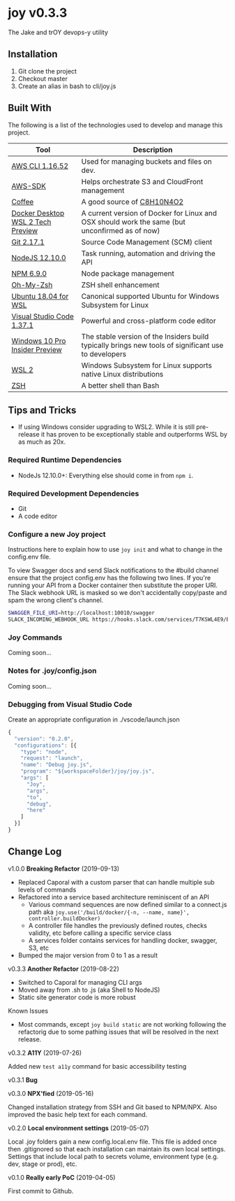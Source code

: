 # joy v0.3.3

The Jake and trOY devops-y utility

## Installation

1. Git clone the project
2. Checkout master
3. Create an alias in bash to cli/joy.js

## Built With

The following is a list of the technologies used to develop and manage this project.

| Tool                                                                                                              | Description                                                                                          |
| ----------------------------------------------------------------------------------------------------------------- | ---------------------------------------------------------------------------------------------------- |
| [AWS CLI 1.16.52](https://aws.amazon.com/cli/)                                                                    | Used for managing buckets and files on dev.                                                          |
| [AWS-SDK](https://aws.amazon.com/sdk-for-node-js/)                                                                | Helps orchestrate S3 and CloudFront management                                                       |
| [Coffee](https://en.wikipedia.org/wiki/Coffee)                                                                    | A good source of [C8H10N4O2](https://pubchem.ncbi.nlm.nih.gov/compound/caffeine)                     |
| [Docker Desktop WSL 2 Tech Preview](https://docs.docker.com/docker-for-windows/wsl-tech-preview/)                 | A current version of Docker for Linux and OSX should work the same (but unconfirmed as of now)       |
| [Git 2.17.1](https://git-scm.com/)                                                                                | Source Code Management (SCM) client                                                                  |
| [NodeJS 12.10.0](https://nodejs.org/en/)                                                                          | Task running, automation and driving the API                                                         |
| [NPM 6.9.0](https://www.npmjs.com/package/npm)                                                                    | Node package management                                                                              |
| [Oh-My-Zsh](https://github.com/robbyrussell/oh-my-zsh)                                                            | ZSH shell enhancement                                                                                |
| [Ubuntu 18.04 for WSL](https://www.microsoft.com/en-ca/p/ubuntu/9nblggh4msv6?activetab=pivot:overviewtab)         | Canonical supported Ubuntu for Windows Subsystem for Linux                                           |
| [Visual Studio Code 1.37.1](https://code.visualstudio.com/)                                                       | Powerful and cross-platform code editor                                                              |
| [Windows 10 Pro Insider Preview](https://www.microsoft.com/en-us/software-download/windowsinsiderpreviewadvanced) | The stable version of the Insiders build typically brings new tools of significant use to developers |
| [WSL 2](https://devblogs.microsoft.com/commandline/wsl-2-is-now-available-in-windows-insiders/)                   | Windows Subsystem for Linux supports native Linux distributions                                      |
| [ZSH](https://www.zsh.org/)                                                                                       | A better shell than Bash                                                                             |

## Tips and Tricks

- If using Windows consider upgrading to WSL2. While it is still pre-release it has proven to be exceptionally stable and outperforms WSL by as much as 20x.

### Required Runtime Dependencies

- NodeJs 12.10.0+: Everything else should come in from `npm i`.

### Required Development Dependencies

- Git
- A code editor


### Configure a new Joy project

Instructions here to explain how to use `joy init` and what to change in the config.env file.

To view Swagger docs and send Slack notifications to the #build channel ensure that the project config.env has the following two lines. If you're running your API from a Docker container then substitute the proper URI. The Slack webhook URL is masked so we don't accidentally copy/paste and spam the wrong client's channel.

```bash
SWAGGER_FILE_URI=http://localhost:10010/swagger
SLACK_INCOMING_WEBHOOK_URL https://hooks.slack.com/services/T7KSWL4E9/BGL0HSVB2/************************
```

### Joy Commands

Coming soon...

### Notes for .joy/config.json

Coming soon...

### Debugging from Visual Studio Code

Create an appropriate configuration in ./vscode/launch.json

``` javascript
{
  "version": "0.2.0",
  "configurations": [{
    "type": "node",
    "request": "launch",
    "name": "Debug joy.js",
    "program": "${workspaceFolder}/joy/joy.js",
    "args": [
      "Joy",
      "args",
      "to",
      "debug",
      "here"
    ]
  }]
}
```

## Change Log

v1.0.0 **Breaking Refactor** (2019-09-13)

- Replaced Caporal with a custom parser that can handle multiple sub levels of commands
- Refactored into a service based architecture reminiscent of an API
  - Various command sequences are now defined similar to a connect.js path aka `joy.use('/build/docker/{-n, --name, name}', controller.buildDocker)`
  - A controller file handles the previously defined routes, checks validity, etc before calling a specific service class
  - A services folder contains services for handling docker, swagger, S3, etc
- Bumped the major version from 0 to 1 as a result

v0.3.3 **Another Refactor** (2019-08-22)

- Switched to Caporal for managing CLI args
- Moved away from .sh to .js (aka Shell to NodeJS)
- Static site generator code is more robust

Known Issues

- Most commands, except `joy build static` are not working following the refactorig due to some pathing issues that will be resolved in the next release.

v0.3.2 **A11Y** (2019-07-26)

Added new `test a11y` command for basic accessibility testing

v0.3.1 **Bug**

v0.3.0 **NPX'fied** (2019-05-16)

Changed installation strategy from SSH and Git based to NPM/NPX. Also improved the basic help text for each command.

v0.2.0 **Local environment settings** (2019-05-07)

Local .joy folders gain a new config.local.env file. This file is added once then .gitignored so that each installation can maintain its own local settings. Settings that include local path to secrets volume, environment type (e.g. dev, stage or prod), etc.

v0.1.0 **Really early PoC** (2019-04-05)

First commit to Github.
